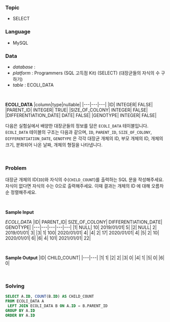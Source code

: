 ### Topic
- SELECT
  
### Language
- MySQL

### Data
- *database* : 
- *platform* : Programmers (SQL 고득점 Kit) (SELECT) (대장균들의 자식의 수 구하기)
- *table* : ECOLI_DATA

<br>

**ECOLI_DATA**
|column|type|nullable|
|---|---|---|
|ID|	INTEGER|	FALSE|
|PARENT_ID|	INTEGER|	TRUE|
|SIZE_OF_COLONY|	INTEGER|	FALSE|
|DIFFERENTIATION_DATE|	DATE|	FALSE|
|GENOTYPE|	INTEGER|	FALSE|


다음은 실험실에서 배양한 대장균들의 정보를 담은 `ECOLI_DATA` 테이블입니다. `ECOLI_DATA` 테이블의 구조는 다음과 같으며, `ID`, `PARENT_ID`, `SIZE_OF_COLONY`, `DIFFERENTIATION_DATE`, `GENOTYPE` 은 각각 대장균 개체의 ID, 부모 개체의 ID, 개체의 크기, 분화되어 나온 날짜, 개체의 형질을 나타냅니다.

<br>

### Problem
대장균 개체의 ID(`ID`)와 자식의 수(`CHILD_COUNT`)를 출력하는 SQL 문을 작성해주세요. 자식이 없다면 자식의 수는 0으로 출력해주세요. 이때 결과는 개체의 ID 에 대해 오름차순 정렬해주세요.

<br>

**Sample Input**

*ECOLI_DATA*
|ID|	PARENT_ID|	SIZE_OF_COLONY|	DIFFERENTIATION_DATE|	GENOTYPE|
|---|---|---|---|---|
|1|	NULL|	10|	2019/01/01|	5|
|2|	NULL|	2|	2019/01/01|	3|
|3|	1|	100|	2020/01/01|	4|
|4|	2|	17|	2020/01/01|	4|
|5|	2|	10|	2020/01/01|	6|
|6|	4|	101|	2021/01/01|	22|

<br>

**Sample Output**
|ID|	CHILD_COUNT|
|---|---|
|1|	1|
|2|	2|
|3|	0|
|4|	1|
|5|	0|
|6|	0|

<br>

### Solving

```sql
SELECT A.ID, COUNT(B.ID) AS CHILD_COUNT
FROM ECOLI_DATA A
 LEFT JOIN ECOLI_DATA B ON A.ID = B.PARENT_ID
GROUP BY A.ID
ORDER BY A.ID
```
